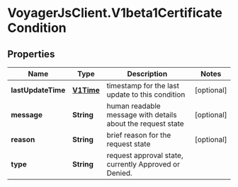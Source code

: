 # VoyagerJsClient.V1beta1CertificateCondition

## Properties
Name | Type | Description | Notes
------------ | ------------- | ------------- | -------------
**lastUpdateTime** | [**V1Time**](V1Time.md) | timestamp for the last update to this condition | [optional] 
**message** | **String** | human readable message with details about the request state | [optional] 
**reason** | **String** | brief reason for the request state | [optional] 
**type** | **String** | request approval state, currently Approved or Denied. | 


